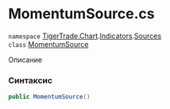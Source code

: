 
# MomentumSource.cs
`namespace` [TigerTrade.Chart](../../../TigerTrade.Chart.md).[Indicators](../../../TigerTrade.Chart/Indicators.md).[Sources](../../../TigerTrade.Chart/Indicators/Sources.md)  
    `class` [MomentumSource](../../MomentumSource.cs.md)

Описание

### Синтаксис
```csharp
public MomentumSource()
```


                    
                    
